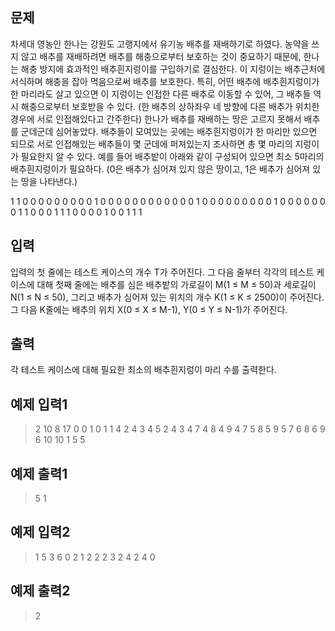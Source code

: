 ## 문제
차세대 영농인 한나는 강원도 고랭지에서 유기농 배추를 재배하기로 하였다.
농약을 쓰지 않고 배추를 재배하려면 배추를 해충으로부터 보호하는 것이 중요하기 때문에,
한나는 해충 방지에 효과적인 배추흰지렁이를 구입하기로 결심한다.
이 지렁이는 배추근처에 서식하며 해충을 잡아 먹음으로써 배추를 보호한다.
특히, 어떤 배추에 배추흰지렁이가 한 마리라도 살고 있으면 이 지렁이는 인접한 다른 배추로 이동할 수 있어,
그 배추들 역시 해충으로부터 보호받을 수 있다.
(한 배추의 상하좌우 네 방향에 다른 배추가 위치한 경우에 서로 인접해있다고 간주한다)
한나가 배추를 재배하는 땅은 고르지 못해서 배추를 군데군데 심어놓았다.
배추들이 모여있는 곳에는 배추흰지렁이가 한 마리만 있으면 되므로 서로 인접해있는 배추들이
몇 군데에 퍼져있는지 조사하면 총 몇 마리의 지렁이가 필요한지 알 수 있다.
예를 들어 배추밭이 아래와 같이 구성되어 있으면 최소 5마리의 배추흰지렁이가 필요하다.
(0은 배추가 심어져 있지 않은 땅이고, 1은 배추가 심어져 있는 땅을 나타낸다.)

1	1	0	0	0	0	0	0	0	0
0	1	0	0	0	0	0	0	0	0
0	0	0	0	1	0	0	0	0	0
0	0	0	0	1	0	0	0	0	0
0	0	1	1	0	0	0	1	1	1
0	0	0	0	1	0	0	1	1	1

## 입력
입력의 첫 줄에는 테스트 케이스의 개수 T가 주어진다.
그 다음 줄부터 각각의 테스트 케이스에 대해 첫째 줄에는 배추를 심은 배추밭의 가로길이 M(1 ≤ M ≤ 50)과
세로길이 N(1 ≤ N ≤ 50), 그리고 배추가 심어져 있는 위치의 개수 K(1 ≤ K ≤ 2500)이 주어진다.
그 다음 K줄에는 배추의 위치 X(0 ≤ X ≤ M-1), Y(0 ≤ Y ≤ N-1)가 주어진다.

## 출력
각 테스트 케이스에 대해 필요한 최소의 배추흰지렁이 마리 수를 출력한다.

## 예제 입력1
>2
>10 8 17
>0 0
>1 0
>1 1
>4 2
>4 3
>4 5
>2 4
>3 4
>7 4
>8 4
>9 4
>7 5
>8 5
>9 5
>7 6
>8 6
>9 6
>10 10 1
>5 5

## 예제 출력1
>5
>1

## 예제 입력2
>1
>5 3 6
>0 2
>1 2
>2 2
>3 2
>4 2
>4 0

## 예제 출력2
>2